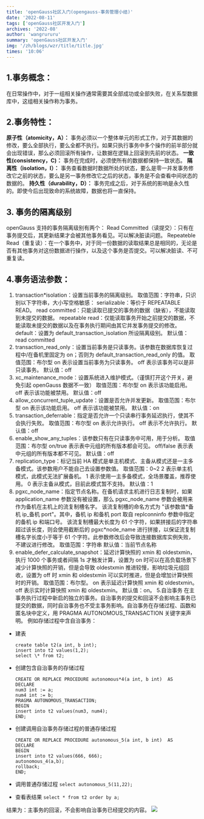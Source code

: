 ```yaml
---
title: 'openGauss社区入门(opengauss-事务管理小结)'
date: '2022-08-11'
tags: ['openGauss社区开发入门']
archives: '2022-08'
author: 'wangrururu'
summary: 'openGauss社区开发入门'
img: '/zh/blogs/wzr/title/title.jpg'
times: '10:06'
---
```


## 1.事务概念：

在日常操作中，对于一组相关操作通常需要其全部成功或全部失败，在关系型数据库中，这组相关操作称为事务。

## 2.事务特性：

**原子性（atomicity，A）：** 事务必须以一个整体单元的形式工作，对于其数据的修改，要么全部执行，要么全都不执行。如果只执行事务中多个操作的前半部分就会出现错误，那么必须回滚所有操作，让数据在逻辑上回滚到先前的状态。
**一致性(consistency，C)：** 事务在完成时，必须使所有的数据都保持一致状态。
**隔离性（isolation，I）：** 事务查看数据时数据所处的状态，要么是零一并发事务修改它之前的状态，要么是另一事务修改它之后的状态，事务是不会查看中间状态的数据的。
**持久性（durability，D）：** 事务完成之后，对于系统的影响是永久性的。即使今后出现致命的系统故障，数据也将一直保持。

## 3. 事务的隔离级别

openGauss 支持的事务隔离级别有两个：
Read Committed（读提交）：只有在事务提交后，其更新结果才会被其他事务看见。可以解决脏读问题。
Repeateble Read（重复读）：在一个事务中，对于同一份数据的读取结果总是相同的，无论是否有其他事务对这份数据进行操作，以及这个事务是否提交。可以解决脏读、不可重复读。

## 4.事务语法参数：

1. transaction\*isolation：设置当前事务的隔离级别。
   取值范围：字符串，只识别以下字符串，大小写空格敏感：
   serializable：等价于 REPEATABLE READ。
   read committed：只能读取已提交的事务的数据（缺省），不能读取到未提交的数据。
   repeatable read：仅能读取事务开始之前提交的数据，不能读取未提交的数据以及在事务执行期间由其它并发事务提交的修改。
   default：设置为 default_transaction_isolation 所设隔离级别。
   默认值：read committed
2. transaction_read_only：设置当前事务是只读事务。该参数在数据库恢复过程中/在备机里固定为 on；否则为 default_transaction_read_only 的值。
   取值范围：布尔型
   on 表示设置当前事务为只读事务。
   off 表示该事务可以是非只读事务。
   默认值：off
3. xc_maintenance_mode：设置系统进入维护模式。（谨慎打开这个开关，避免引起 openGauss 数据不一致）
   取值范围：布尔型
   on 表示该功能启用。
   off 表示该功能被禁用。
   默认值：off
4. allow_concurrent_tuple_update：设置是否允许并发更新。
   取值范围：布尔型
   on 表示该功能启用。
   off 表示该功能被禁用。
   默认值：on
5. transaction_deferrable：指定是否允许一个只读串行事务延迟执行，使其不会执行失败。
   取值范围：布尔型
   on 表示允许执行。
   off 表示不允许执行。
   默认值：off
6. enable_show_any_tuples：该参数只有在只读事务中可用，用于分析。
   取值范围：布尔型
   on/true 表示表中元组的所有版本都会可见。
   off/false 表示表中元组的所有版本都不可见。
   默认值：off
7. replication_type：标记当前 HA 模式是单主机模式、主备从模式还是一主多备模式。该参数用户不能自己去设置参数值。
   取值范围：0~2
   2 表示单主机模式，此模式无法扩展备机。
   1 表示使用一主多备模式，全场景覆盖，推荐使用。
   0 表示主备从模式，目前此模式暂不支持。
   默认值：1
8. pgxc_node_name：指定节点名称。在备机请求主机进行日志复制时，如果 application_name 参数没有被设置，那么 pgxc_node_name 参数会被用来作为备机在主机上的流复制槽名字。
   该流复制槽的命名方式为 "该参数值\*备机 ip\_备机 port"。其中，备机 ip 和备机 port 取自 replconninfo 参数中指定的备机 ip 和端口号。
   该流复制槽最大长度为 61 个字符，如果拼接后的字符串超过该长度，则会使用截断后的 pgxc\*node_name 进行拼接，以保证流复制槽名字长度小于等于 61 个字符。此参数修改后会导致连接数据库实例失败，不建议进行修改。
   取值范围：字符串
   默认值：当前节点名称
9. enable_defer_calculate_snapshot：延迟计算快照的 xmin 和 oldestxmin，执行 1000 个事务或者间隔 1s 才触发计算，设置为 on 时可以在高负载场景下减少计算快照的开销，但是会导致 oldestxmin 推进较慢，影响垃圾元组回收，设置为 off 时 xmin 和 oldestxmin 可以实时推进，但是会增加计算快照时的开销。
   取值范围：布尔型。
   on 表示延迟计算快照 xmin 和 oldestxmin。
   off 表示实时计算快照 xmin 和 oldestxmin。
   默认值：on。 5.自治事务
   在主事务执行过程中新启的独立的事务。自治事务的提交和回滚不会影响主事务已提交的数据，同时自治事务也不受主事务影响。自治事务在存储过程、函数和匿名块中定义，用 PRAGMA AUTONOMOUS_TRANSACTION 关键字来声明。
   例如存储过程中含自治事务：

- 建表

  ```
  create table t2(a int, b int);
  insert into t2 values(1,2);
  select \* from t2;

  ```

- 创建包含自治事务的存储过程

  ```
  CREATE OR REPLACE PROCEDURE autonomous*4(a int, b int)  AS
  DECLARE
  num3 int := a;
  num4 int := b;
  PRAGMA AUTONOMOUS_TRANSACTION;
  BEGIN
  insert into t2 values(num3, num4);
  END;

  ```

- 创建调用自治事务存储过程的普通存储过程

  ```
  CREATE OR REPLACE PROCEDURE autonomous_5(a int, b int)  AS
  DECLARE
  BEGIN
  insert into t2 values(666, 666);
  autonomous_4(a,b);
  rollback;
  END;
  ```

- 调用普通存储过程
  `select autonomous_5(11,22);`
- 查看表结果
  `select * from t2 order by a;`

结果为：主事务的回滚，不会影响自治事务已经提交的内容。
<img src='https://cdn.nlark.com/yuque/0/2022/png/32435345/1660125046688-639e17e6-4b7c-44fc-a2ed-e3e912d89862.png#clientId=ufa95ed29-d1f0-4&crop=0&crop=0&crop=1&crop=1&from=paste&height=102&id=u33d53ed8&margin=%5Bobject%20Object%5D&name=image.png&originHeight=127&originWidth=310&originalType=binary&ratio=1&rotation=0&showTitle=false&size=26237&status=done&style=none&taskId=ub4c309b7-988c-4de2-a59e-7c8390fb9e3&title=&width=248'/>
